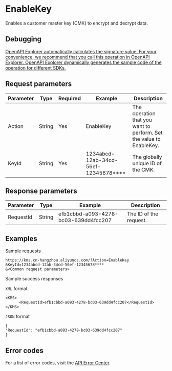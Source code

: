 # EnableKey

Enables a customer master key \(CMK\) to encrypt and decrypt data.

## Debugging

[OpenAPI Explorer automatically calculates the signature value. For your convenience, we recommend that you call this operation in OpenAPI Explorer. OpenAPI Explorer dynamically generates the sample code of the operation for different SDKs.](https://api.aliyun.com/#product=Kms&api=EnableKey&type=RPC&version=2016-01-20)

## Request parameters

|Parameter|Type|Required|Example|Description|
|---------|----|--------|-------|-----------|
|Action|String|Yes|EnableKey|The operation that you want to perform. Set the value to EnableKey. |
|KeyId|String|Yes|1234abcd-12ab-34cd-56ef-12345678\*\*\*\*|The globally unique ID of the CMK. |

## Response parameters

|Parameter|Type|Example|Description|
|---------|----|-------|-----------|
|RequestId|String|efb1cbbd-a093-4278-bc03-639dd4fcc207|The ID of the request. |

## Examples

Sample requests

```
https://kms.cn-hangzhou.aliyuncs.com/?Action=EnableKey
&KeyId=1234abcd-12ab-34cd-56ef-12345678****
&<Common request parameters>
```

Sample success responses

`XML` format

```
<KMS>
      <RequestId>efb1cbbd-a093-4278-bc03-639dd4fcc207</RequestId>
</KMS>
```

`JSON` format

```
{
"RequestId": "efb1cbbd-a093-4278-bc03-639dd4fcc207"
}
```

## Error codes

For a list of error codes, visit the [API Error Center](https://error-center.alibabacloud.com/status/product/Kms).

